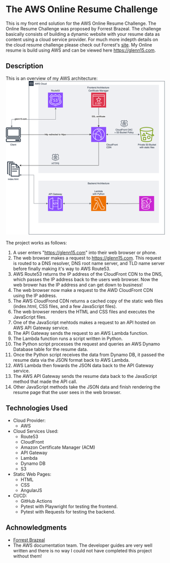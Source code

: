 The AWS Online Resume Challenge
===============================
This is my front end solution for the AWS Online Resume Challenge. The Online Resume Challenge was proposed by Forrest Brazeal. The challenge basically consists of building a dynamic website with your resume data as content using a cloud service provider. For much more indepth details on the cloud resume challenge please check out Forrest's [site](https://forrestbrazeal.com/2020/04/23/the-cloud-resume-challenge/). My Online resume is build using AWS and can be viewed here <https://glenn15.com>.

Description
-----------

This is an overview of my AWS architecture:
![AWS Online Resume Architecture Diagram](https://github.com/glennc15/online-resume-frontend/blob/main/diagrams/OnlineResumeArchitecture.drawio.svg "AWS architecture drawing")

The project works as follows:
1. A user enters "https://glenn15.com" into their web browser or phone.
2. The web browser makes a request to https://glenn15.com. This request is routed to a DNS resolver, DNS root name server, and TLD name server before finally making it's way to AWS Route53.
3. AWS Route53 returns the IP address of the CloudFront CDN to the DNS, which passes the IP address back to the users web browser. Now the web brower has the IP address and can get down to business!
4. The web browser now make a request to the AWD CloudFront CDN using the IP address.
5. The AWS CloudFrond CDN returns a cached copy of the static web files (index.html, CSS files, and a few JavaScript files).
5. The web browser renders the HTML and CSS files and executes the JavaScript files.
6. One of the JavaScript mehtods makes a request to an API hosted on AWS API Gateway service.
7. The API Gateway sends the request to an AWS Lambda function.
7. The Lambda function runs a script written in Python.
7. The Python script processes the request and queries an AWS Dynamo Database table for the resume data.
7. Once the Python script receives the data from Dynamo DB, it passed the resume data via the JSON format back to AWS Lambda.
7. AWS Lambda then fowards the JSON data back to the API Gateway service.
8. The AWS API Gateway sends the resume data back to the JavaScript method that made the API call.
9. Other JavaScript methods take the JSON data and finish rendering the resume page that the user sees in the web browser.

Technologies Used
-----------------
* Cloud Provider:
    * AWS
* Cloud Services Used:
    * Route53
    * CloudFront
    * Amazon Certificate Manager (ACM)
    * API Gateway
    * Lambda
    * Dynamo DB
    * S3
* Static Web Pages:
    * HTML
    * CSS
    * AngularJS
* CI/CD:
    * GitHub Actions
    * Pytest with Playwright for testing the frontend.
    * Pytest with Requests for testing the backend.

Achnowledgments
---------------
* [Forrest Brazeal](https://forrestbrazeal.com/)
* The AWS documentation team. The developer guides are very well written and there is no way I could not have completed this project without them!

